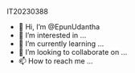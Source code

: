 IT20230388
- 👋 Hi, I’m @EpunUdantha
- 👀 I’m interested in ...
- 🌱 I’m currently learning ...
- 💞️ I’m looking to collaborate on ...
- 📫 How to reach me ...

<!---
EpunUdantha/EpunUdantha is a ✨ special ✨ repository because its `README.md` (this file) appears on your GitHub profile.
You can click the Preview link to take a look at your changes.
--->
